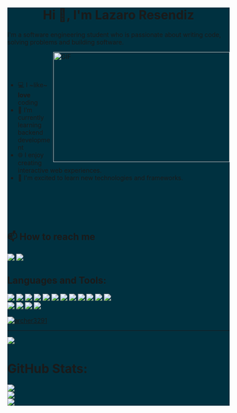 <div style="background-color:#003140">
<h1 align="center"> Hi 👋, I'm Lazaro Resendiz </h1>


I'm a software engineering student who is passionate about writing code, solving problems and building software.
<br>

<img align="right" alt="GIF" src="https://raw.githubusercontent.com/abhisheknaiidu/abhisheknaiidu/master/code.gif" width="400" height="250" />

<br>
<br>
<br>

- 💻 I ~like~ **love** coding
- 📗 I’m currently learning backend development
- 🌐 I enjoy creating interactive web experiences.
- 🚀 I'm excited to learn new technologies and frameworks.

<br>
<br>
<br>
<br>

## 📫 How to reach me
<a href="mailto:lazaro.resendizd@gmail.com"><img src="https://img.shields.io/badge/-Gmail-D14836?style=flat&logo=Gmail&logoColor=white"/></a>
<a href="https://linkedin.com/in/lazaro resendiz" target="_blank"><img src="https://img.shields.io/badge/-LinkedIn-0077B5?style=flat&logo=Linkedin&logoColor=white"/></a>

## Languages and Tools:
<p>
    <img src="https://img.shields.io/badge/-HTML5-E34F26?style=flat&logo=html5&logoColor=white">
    <img src="https://img.shields.io/badge/-CSS3-1572B6?style=flat&logo=css3">
    <img src="https://img.shields.io/badge/-JavaScript-F7DF1E?style=flat&logo=javascript&logoColor=black">
    <img src="https://img.shields.io/badge/-React-149ECA?style=flat&logo=react&logoColor=black">
    <img src="https://img.shields.io/badge/-Next-111111?style=flat&logo=next.js&logoColor=white">
    <img src="https://img.shields.io/badge/-Laravel-FF2D20?style=flat&logo=laravel&logoColor=white">
    <img src="https://img.shields.io/badge/-PHP-4E5A91?style=flat&logo=php&logoColor=white">
    <img src="https://img.shields.io/badge/-Python-4E5A91?style=flat&logo=python&logoColor=white">
    <img src="https://img.shields.io/badge/-C Sharp-4E5A91?style=flat&logo=Csharp&logoColor=white">
    <img src="https://img.shields.io/badge/-ASP.NET CORE-D84629?style=flat&logo=&Color=white">
    <img src="https://img.shields.io/badge/-MySQL-3E6E93?style=flat&logo=mysql&logoColor=white">
    <img src="https://img.shields.io/badge/-SQL Server-3E6E93?style=flat&logoColor=white">
    <br />
    <img src="https://img.shields.io/badge/-Tailwind-38BDF8?style=flat&logo=tailwindcss&logoColor=white">
    <img src="https://img.shields.io/badge/-Bootstrap-7330F9?style=flat&logo=bootstrap&logoColor=white">
    <img src="https://img.shields.io/badge/-Figma-0ACF83?style=flat&logo=figma&logoColor=white">
    <img src="https://img.shields.io/badge/-GitHub-222222?style=flat&logo=github&logoColor=white">
</p>
<p align="left"> <a href="https://github.com/ryo-ma/github-profile-trophy"><img src="https://github-profile-trophy.vercel.app/?username=archer3291&theme=nord" alt="archer3291" /></a></p>

---
[![](https://visitcount.itsvg.in/api?id=Archer3291&label=Profile%20Views&color=6&icon=2&pretty=true)](https://visitcount.itsvg.in)

 # GitHub Stats: <br />
 ![](https://github-readme-stats.vercel.app/api/top-langs/?username=archer3291&layout=compact&langs_count=8&theme=tokyonight)<br />
 ![](https://github-readme-stats.vercel.app/api?username=archer3291&show_icons=true&locale=en&theme=tokyonight&hide=stars)<br />
![](https://github-readme-streak-stats.herokuapp.com/?user=archer3291&theme=tokyonight&hide_border=false)
</div>
